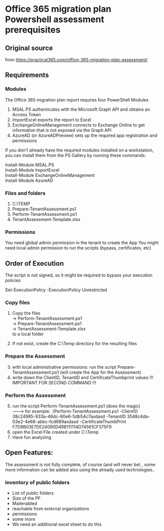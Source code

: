 # Office 365 migration plan Powershell assessment prerequisites
## Original source
from https://practical365.com/office-365-migration-plan-assessment/

## Requirements
### Modules
The Office 365 migration plan report requires four PowerShell Modules

1. MSAL.PS authenticates with the Microsoft Graph API and obtains an Access Token
2. ImportExcel exports the report to Excel
3. ExchangeOnlineManagement connects to Exchange Online to get information that is not exposed via the Graph API
4. AzureAD (or AzureADPreview) sets up the required app registration and permissions

If you don't already have the required modules installed on a workstation, you can install them from the PS Gallery by running these commands:

Install-Module MSAL.PS <br>
Install-Module ImportExcel <br>
Install-Module ExchangeOnlineManagement <br>
Install-Module AzureAD <br>

### Files and folders
1. C:\TEMP
2. Prepare-TenantAssessment.ps1
3. Perform-TenantAssessment.ps1
4. TenantAssessment-Template.xlsx

### Permissions
You need global admin permission in the tenant to create the App
You might need local admin permission to run the scripts (bypass, certificates, etc)

## Order of Execution

The script is not signed, so it might be required to bypass your execution policies

Set-ExecutionPolicy -ExecutionPolicy Unrestricted
### Copy files
1. Copy the files  <br>
-> Perform-TenantAssessment.ps1  <br>
-> Prepare-TenantAssessment.ps1  <br>
-> TenantAssessment-Template.xlsx <br>
to a local folder

2. If not exist, create the C:\Temp directory for the resulting files

### Prepare the Assessment
3. with local administrative permissions: run the script Prepare-TenantAssessment.ps1 (will create the App for the Assessment)
4. write down the ClientID, TenantID and CertificateThumbprint values !!! IMPORTANT FOR SECOND COMMAND !!!


### Perform the Assessment
5. run the script Perform-TenantAssessment.ps1 (does the magic)
   <br>
---> for example: .\Perform-TenantAssessment.ps1 -ClientID 38c24985-933a-46dc-90e6-5db54c7asdasd -TenantID 3548c4da-03e2-4e68-abbc-fcd689asdasd -CertificateThumbPrint F7D9B03E7DE24090D49B111114D74561CF375F9
7. open the Excel File created under C:\Temp
8. Have fun analyzing

## Open Features:
The assessment is not fully complete, of course (and will never be) , some more information can be added also using the already used technologies..
### inventory of public folders
- List of public folders
- Size of the PF
- Mailenabled
- reachable from external organizations
- permissions
- some more
- We need an additional excel sheet to do this
